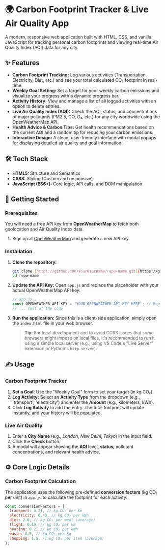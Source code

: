 # 🌍 Carbon Footprint Tracker & Live Air Quality App

A modern, responsive web application built with HTML, CSS, and vanilla JavaScript for tracking personal carbon footprints and viewing real-time Air Quality Index (AQI) data for any city.

## ✨ Features

* **Carbon Footprint Tracking:** Log various activities (Transportation, Electricity, Diet, etc.) and see your total calculated CO₂ footprint in real-time.
* **Weekly Goal Setting:** Set a target for your weekly carbon emissions and visualize your progress with a dynamic progress bar.
* **Activity History:** View and manage a list of all logged activities with an option to delete entries.
* **Live Air Quality Index (AQI):** Check the AQI, status, and concentrations of major pollutants (PM2.5, CO, O₃, etc.) for any city worldwide using the OpenWeatherMap API.
* **Health Advice & Carbon Tips:** Get health recommendations based on the current AQI and a random tip for reducing your carbon emissions.
* **Interactive Design:** A clean, user-friendly interface with modal popups for displaying detailed air quality and goal information.

## 🛠️ Tech Stack

* **HTML5:** Structure and Semantics
* **CSS3:** Styling (Custom and responsive)
* **JavaScript (ES6+):** Core logic, API calls, and DOM manipulation

## 🚀 Getting Started

### Prerequisites

You will need a free API key from **OpenWeatherMap** to fetch both geolocation and Air Quality Index data.

1.  Sign up at [OpenWeatherMap](https://openweathermap.org/) and generate a new API key.

### Installation

1.  **Clone the repository:**
    ```bash
    git clone [https://github.com/YourUsername/repo-name.git](https://github.com/YourUsername/repo-name.git)
    cd repo-name
    ```

2.  **Update the API Key:**
    Open `app.js` and replace the placeholder with your actual OpenWeatherMap API key:
    ```javascript
    // app.js
    const OPENWEATHER_API_KEY = 'YOUR_OPENWEATHER_API_KEY_HERE'; // Replace with your key
    // ... rest of the code
    ```

3.  **Run the application:**
    Since this is a client-side application, simply open the `index.html` file in your web browser.

    > **Tip:** For local development and to avoid CORS issues that some browsers might impose on local files, it's recommended to run it using a simple local server (e.g., using VS Code's "Live Server" extension or Python's `http.server`).

## ✍️ Usage

### Carbon Footprint Tracker

1.  **Set a Goal:** Use the "Weekly Goal" form to set your target (in kg CO₂).
2.  **Log Activity:** Select an **Activity Type** from the dropdown (e.g., 'transport', 'electricity') and enter the **Amount** (e.g., kilometers, kWh).
3.  Click **Log Activity** to add the entry. The total footprint will update instantly, and your history will be populated.

### Live Air Quality

1.  Enter a **City Name** (e.g., *London*, *New Delhi*, *Tokyo*) in the input field.
2.  Click the **Check** button.
3.  A modal will appear showing the **AQI** level, **status**, pollutant concentrations, and relevant health advice.

## ⚙️ Core Logic Details

### Carbon Footprint Calculation

The application uses the following pre-defined **conversion factors** (kg CO₂ per unit) in `app.js` to calculate the footprint for each activity:

```javascript
const conversionFactors = {
  transport: 0.21, // kg CO₂ per km
  electricity: 0.43, // kg CO₂ per kWh
  diet: 2.0, // kg CO₂ per meal (average)
  flight: 0.19, // kg CO₂ per km
  heating: 0.2, // kg CO₂ per kWh
  waste: 0.5, // kg CO₂ per kg
  shopping: 1.5, // kg CO₂ per item (average)
};
